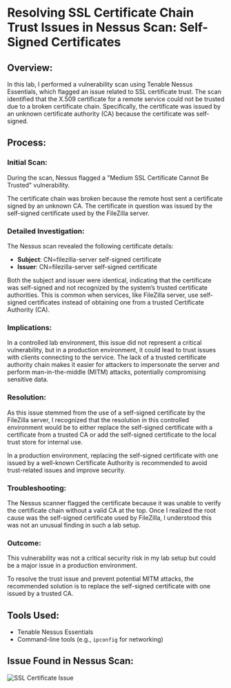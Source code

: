 # Resolving SSL Certificate Chain Trust Issues in Nessus Scan: Self-Signed Certificates

## Overview:
In this lab, I performed a vulnerability scan using Tenable Nessus Essentials, which flagged an issue related to SSL certificate trust. The scan identified that the X.509 certificate for a remote service could not be trusted due to a broken certificate chain. Specifically, the certificate was issued by an unknown certificate authority (CA) because the certificate was self-signed.

## Process:

### Initial Scan:
During the scan, Nessus flagged a "Medium SSL Certificate Cannot Be Trusted" vulnerability.

The certificate chain was broken because the remote host sent a certificate signed by an unknown CA. The certificate in question was issued by the self-signed certificate used by the FileZilla server.

### Detailed Investigation:
The Nessus scan revealed the following certificate details:
- **Subject**: CN=filezilla-server self-signed certificate
- **Issuer**: CN=filezilla-server self-signed certificate

Both the subject and issuer were identical, indicating that the certificate was self-signed and not recognized by the system’s trusted certificate authorities. This is common when services, like FileZilla server, use self-signed certificates instead of obtaining one from a trusted Certificate Authority (CA).

### Implications:
In a controlled lab environment, this issue did not represent a critical vulnerability, but in a production environment, it could lead to trust issues with clients connecting to the service. The lack of a trusted certificate authority chain makes it easier for attackers to impersonate the server and perform man-in-the-middle (MITM) attacks, potentially compromising sensitive data.

### Resolution:
As this issue stemmed from the use of a self-signed certificate by the FileZilla server, I recognized that the resolution in this controlled environment would be to either replace the self-signed certificate with a certificate from a trusted CA or add the self-signed certificate to the local trust store for internal use.

In a production environment, replacing the self-signed certificate with one issued by a well-known Certificate Authority is recommended to avoid trust-related issues and improve security.

### Troubleshooting:
The Nessus scanner flagged the certificate because it was unable to verify the certificate chain without a valid CA at the top. Once I realized the root cause was the self-signed certificate used by FileZilla, I understood this was not an unusual finding in such a lab setup.

### Outcome:
This vulnerability was not a critical security risk in my lab setup but could be a major issue in a production environment.

To resolve the trust issue and prevent potential MITM attacks, the recommended solution is to replace the self-signed certificate with one issued by a trusted CA.

## Tools Used:
- Tenable Nessus Essentials
- Command-line tools (e.g., `ipconfig` for networking)

## Issue Found in Nessus Scan:

![SSL Certificate Issue](https://imgur.com/lojrysH.png)
